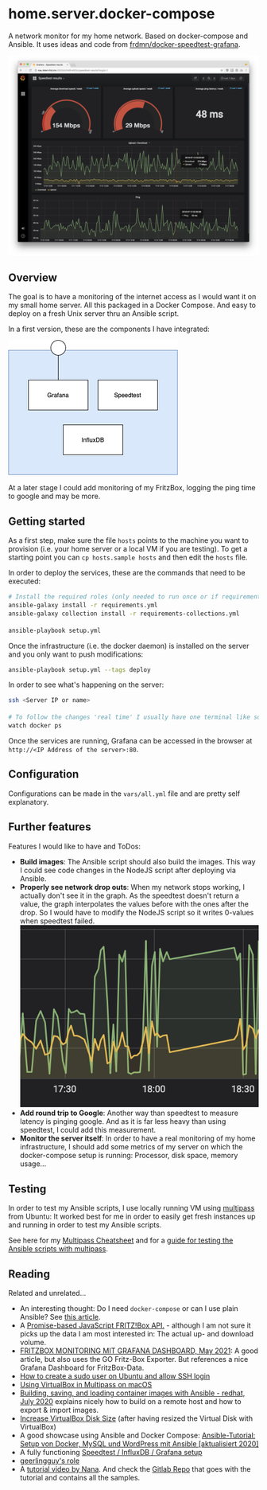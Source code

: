 # home.server.docker-compose

A network monitor for my home network. Based on docker-compose and Ansible. It uses ideas and code from [frdmn/docker-speedtest-grafana](https://github.com/frdmn/docker-speedtest-grafana).

![Grafana Speedtest](grafana-speedtest.png)

## Overview

The goal is to have a monitoring of the internet access as I would want it on my small home server. All this packaged in a Docker Compose. And easy to deploy on a fresh Unix server thru an Ansible script.

In a first version, these are the components I have integrated:

![Architecture overview](home_server_dc_overview.png)

At a later stage I could add monitoring of my FritzBox, logging the ping time to google and may be more.

## Getting started

As a first step, make sure the file `hosts` points to the machine you want to provision (i.e. your home server or a local VM if you are testing). To get a starting point you can `cp hosts.sample hosts` and then edit the `hosts` file.

In order to deploy the services, these are the commands that need to be executed:

```bash
# Install the required roles (only needed to run once or if requirements changed)
ansible-galaxy install -r requirements.yml 
ansible-galaxy collection install -r requirements-collections.yml

ansible-playbook setup.yml 
```

Once the infrastructure (i.e. the docker daemon) is installed on the server and you only want to push modifications: 

```bash
ansible-playbook setup.yml --tags deploy
```

In order to see what's happening on the server:

```bash
ssh <Server IP or name>

# To follow the changes 'real time' I usually have one terminal like so:
watch docker ps

```

Once the services are running, Grafana can be accessed in the browser at `http://<IP Address of the server>:80`.

## Configuration

Configurations can be made in the `vars/all.yml` file and are pretty self explanatory.

## Further features

Features I would like to have and ToDos:

* **Build images**: The Ansible script should also build the images. This way I could see code changes in the NodeJS script after deploying via Ansible.
* **Properly see network drop outs**: When my network stops working, I actually don't see it in the graph. As the speedtest doesn't return a value, the graph interpolates the values before with the ones after the drop. So I would have to modify the NodeJS script so it writes 0-values when speedtest failed. ![network down doesn't show](network_down_doesnt_show.png)
* **Add round trip to Google**: Another way than speedtest to measure latency is pinging google. And as it is far less heavy than using speedtest, I could add this measurement.
* **Monitor the server itself**: In order to have a real monitoring of my home infrastructure, I should add some metrics of my server on which the docker-compose setup is running: Processor, disk space, memory usage...

## Testing 

In order to test my Ansible scripts, I use locally running VM using [multipass](https://multipass.run) from Ubuntu: It worked best for me in order to easily get fresh instances up and running in order to test my Ansible scripts.

See here for my [Multipass Cheatsheet](multipass_cheatsheet.md) and for a [guide for testing the Ansible scripts with multipass](test_with_multipass.md).

## Reading

Related and unrelated...
* An interesting thought: Do I need `docker-compose` or can I use plain Ansible? See [this article](https://www.ansible.com/blog/how-i-switched-from-docker-compose-to-pure-ansible).
* A [Promise-based JavaScript FRITZ!Box API.](https://github.com/FlorianWendelborn/fritz-box) - although I am not sure it picks up the data I am most interested in: The actual up- and download volume.
* [FRITZBOX MONITORING MIT GRAFANA DASHBOARD, May 2021](https://blog.unixweb.de/fritzbox-monitoring-mit-grafana-dashboard/): A good article, but also uses the GO Fritz-Box Exporter. But references a nice Grafana Dashboard for FritzBox-Data.
* [How to create a sudo user on Ubuntu and allow SSH login](https://thucnc.medium.com/how-to-create-a-sudo-user-on-ubuntu-and-allow-ssh-login-20e28065d9ff)
* [Using VirtualBox in Multipass on macOS](https://multipass.run/docs/using-virtualbox-in-multipass-macos)
* [Building, saving, and loading container images with Ansible - redhat, July 2020](https://www.redhat.com/sysadmin/container-images-ansible) explains nicely how to build on a remote host and how to export & import images.
* [Increase VirtualBox Disk Size](https://linuxhint.com/increase-virtualbox-disk-size/) (after having resized the Virtual Disk with VirtualBox)
* A good showcase using Ansible and Docker Compose: [Ansible-Tutorial: Setup von Docker, MySQL und WordPress mit Ansible [aktualisiert 2020]](https://www.happycoders.eu/de/devops/ansible-tutorial-setup-docker-mysql-wordpress/)
* A fully functioning [Speedtest / InfluxDB / Grafana setup](https://github.com/frdmn/docker-speedtest-grafana)
* [geerlingguy's role](https://github.com/geerlingguy/ansible-role-kubernetes)
* A [tutorial video by Nana](https://www.youtube.com/watch?v=EQNO_kM96Mo&t=828s). And check the [Gitlab Repo](https://gitlab.com/nanuchi/youtube-tutorial-series/-/tree/master/demo-kubernetes-components) that goes with the tutorial and contains all the samples.

